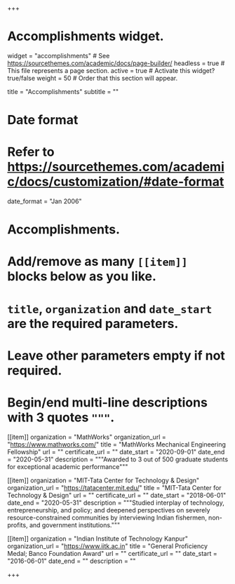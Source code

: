 +++
# Accomplishments widget.
widget = "accomplishments"  # See https://sourcethemes.com/academic/docs/page-builder/
headless = true  # This file represents a page section.
active = true  # Activate this widget? true/false
weight = 50  # Order that this section will appear.

title = "Accomplish&shy;ments"
subtitle = ""

# Date format
#   Refer to https://sourcethemes.com/academic/docs/customization/#date-format
date_format = "Jan 2006"

# Accomplishments.
#   Add/remove as many `[[item]]` blocks below as you like.
#   `title`, `organization` and `date_start` are the required parameters.
#   Leave other parameters empty if not required.
#   Begin/end multi-line descriptions with 3 quotes `"""`.

[[item]]
  organization = "MathWorks"
  organization_url = "https://www.mathworks.com/"
  title = "MathWorks Mechanical Engineering Fellowship"
  url = ""
  certificate_url = ""
  date_start = "2020-09-01"
  date_end = "2020-05-31"
  description = """Awarded to 3 out of 500 graduate students for exceptional academic performance"""

[[item]]
  organization = "MIT-Tata Center for Technology & Design"
  organization_url = "https://tatacenter.mit.edu/"
  title = "MIT-Tata Center for Technology & Design"
  url = ""
  certificate_url = ""
  date_start = "2018-06-01"
  date_end = "2020-05-31"
  description = """Studied interplay of technology, entrepreneurship, and policy; and deepened perspectives on severely resource-constrained
communities by interviewing Indian fishermen, non-profits, and government institutions."""
  
[[item]]
  organization = "Indian Institute of Technology Kanpur"
  organization_url = "https://www.iitk.ac.in"
  title = "General Proficiency Medal; Banco Foundation Award"
  url = ""
  certificate_url = ""
  date_start = "2016-06-01"
  date_end = ""
  description = ""

+++
